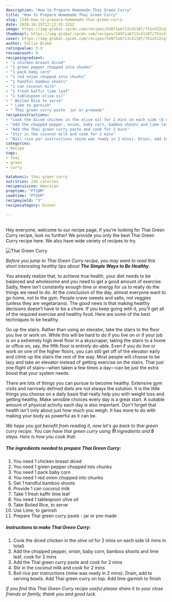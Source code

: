 ```yaml
---
description: "How to Prepare Homemade Thai Green Curry"
title: "How to Prepare Homemade Thai Green Curry"
slug: 2244-how-to-prepare-homemade-thai-green-curry
date: 2020-10-15T12:12:33.525Z
image: https://img-global.cpcdn.com/recipes/54971ab713c4110f/751x532cq70/thai-green-curry-recipe-main-photo.jpg
thumbnail: https://img-global.cpcdn.com/recipes/54971ab713c4110f/751x532cq70/thai-green-curry-recipe-main-photo.jpg
cover: https://img-global.cpcdn.com/recipes/54971ab713c4110f/751x532cq70/thai-green-curry-recipe-main-photo.jpg
author: Sallie Blake
ratingvalue: 3.9
reviewcount: 9
recipeingredient:
- "1 chicken breast diced"
- "1 green pepper chopped into chunks"
- "1 pack baby corn"
- "1 red onion chopped into chunks"
- "1 handful bamboo shoots"
- "1 can coconut milk"
- "1 fresh kaffir lime leaf"
- "1 tablespoon olive oil"
- " Boiled Rice to serve"
- " Lime to garnish"
- " Thai green curry paste  jar or premade"
recipeinstructions:
- "Cook the diced chicken in the olive oil for 2 mins on each side (4 mins in total)"
- "Add the chopped pepper, onion, baby corn, bamboo shoots and lime leaf, cook for 2 mins"
- "Add the Thai green curry paste and cook for 2 mins"
- "Stir in the coconut milk and cook for 2 mins"
- "Boil rice per instructions (mine was ready in 2 mins). Drain, add to serving bowls. Add Thai green curry on top. Add lime garnish to finish"
categories:
- Recipe
tags:
- thai
- green
- curry

katakunci: thai green curry 
nutrition: 236 calories
recipecuisine: American
preptime: "PT10M"
cooktime: "PT45M"
recipeyield: "3"
recipecategory: Dinner

---
```

<br>
Hey everyone, welcome to our recipe page, if you're looking for Thai Green Curry recipe, look no further! We provide you only the best Thai Green Curry recipe here. We also have wide variety of recipes to try.
<br>


![Thai Green Curry](https://img-global.cpcdn.com/recipes/54971ab713c4110f/751x532cq70/thai-green-curry-recipe-main-photo.jpg)

<i>Before you jump to Thai Green Curry recipe, you may want to read this short interesting healthy tips about <strong>The Simple Ways to Be Healthy</strong>.</i>

You already realize that, to achieve true health, your diet needs to be balanced and wholesome and you need to get a good amount of exercise. Sadly, there isn't constantly enough time or energy for us to really do the things we need to do. At the conclusion of the day, almost everyone want to go home, not to the gym. People crave sweets and salts, not veggies (unless they are vegetarians). The good news is that making healthy decisions doesn’t have to be a chore. If you keep going with it, you'll get all of the required exercise and healthy food. Here are some of the best techniques to be healthy.

Go up the stairs. Rather than using an elevator, take the stairs to the floor you live or work on. While this will be hard to do if you live on or if your job is on a extremely high level floor in a skyscraper, taking the stairs to a home or office on, say, the fifth floor is entirely do-able. Even if you do live or work on one of the higher floors, you can still get off of the elevator early and climb up the stairs the rest of the way. Most people will choose to be lazy and take an elevator instead of getting exercise on the stairs. That just one flight of stairs—when taken a few times a day—can be just the extra boost that your system needs. 

There are lots of things you can pursue to become healthy. Extensive gym visits and narrowly defined diets are not always the solution. It is the little things you choose on a daily basis that really help you with weight loss and getting healthy. Make sensible choices every day is a great start. A suitable amount of physical activity each day is also important. Don't forget that health isn't only about just how much you weigh. It has more to do with making your body as powerful as it can be. 


<i>We hope you got benefit from reading it, now let's go back to thai green curry recipe. You can have thai green curry using <strong>11</strong> ingredients and <strong>5</strong> steps. Here is how you cook that.
</i>

##### The ingredients needed to prepare Thai Green Curry:

1. You need 1 chicken breast diced
1. You need 1 green pepper chopped into chunks
1. You need 1 pack baby corn
1. You need 1 red onion chopped into chunks
1. Get 1 handful bamboo shoots
1. Provide 1 can coconut milk
1. Take 1 fresh kaffir lime leaf
1. You need 1 tablespoon olive oil
1. Take  Boiled Rice, to serve
1. Use  Lime, to garnish
1. Prepare  Thai green curry paste - jar or pre-made


##### Instructions to make Thai Green Curry:

1. Cook the diced chicken in the olive oil for 2 mins on each side (4 mins in total)
1. Add the chopped pepper, onion, baby corn, bamboo shoots and lime leaf, cook for 2 mins
1. Add the Thai green curry paste and cook for 2 mins
1. Stir in the coconut milk and cook for 2 mins
1. Boil rice per instructions (mine was ready in 2 mins). Drain, add to serving bowls. Add Thai green curry on top. Add lime garnish to finish


<i>If you find this Thai Green Curry recipe useful please share it to your close friends or family, thank you and good luck.</i>
